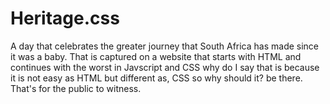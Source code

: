 # Heritage.css
A day that celebrates the greater journey that South Africa has made since it was a baby. That is captured on a website that starts with HTML and continues with the worst in Javscript and CSS why do I say that is because it is not easy as HTML but different as, CSS so why should it? be there. That's for the public to witness. 

